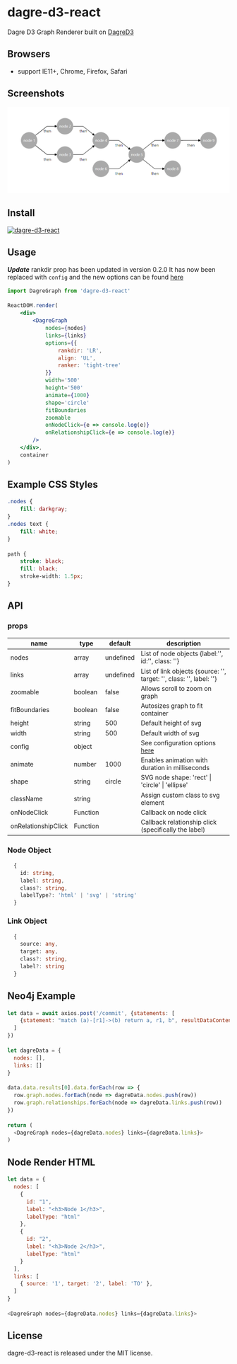 # dagre-d3-react

Dagre D3 Graph Renderer built on [DagreD3](https://github.com/dagrejs/dagre-d3)

## Browsers

- support IE11+, Chrome, Firefox, Safari

## Screenshots

<img src="./screenshots/example.png" />

## Install

[![dagre-d3-react](https://nodei.co/npm/dagre-d3-react.png)](https://www.npmjs.com/package/dagre-d3-react)

## Usage

**_Update_**
rankdir prop has been updated in version 0.2.0
It has now been replaced with `config` and the new options can be found [here](https://github.com/dagrejs/dagre/wiki#configuring-the-layout)

```jsx
import DagreGraph from 'dagre-d3-react'

ReactDOM.render(
	<div>
		<DagreGraph
			nodes={nodes}
			links={links}
			options={{
				rankdir: 'LR',
				align: 'UL',
				ranker: 'tight-tree'
			}}
			width='500'
			height='500'
			animate={1000}
			shape='circle'
			fitBoundaries
			zoomable
			onNodeClick={e => console.log(e)}
			onRelationshipClick={e => console.log(e)}
		/>
	</div>,
	container
)
```

## Example CSS Styles

```css
.nodes {
	fill: darkgray;
}
.nodes text {
	fill: white;
}

path {
	stroke: black;
	fill: black;
	stroke-width: 1.5px;
}
```

## API

### props

<table class="table table-bordered table-striped">
  <thead>
  <tr>
    <th style="width: 100px;">name</th>
    <th style="width: 50px;">type</th>
    <th style="width: 50px;">default</th>
    <th>description</th>
  </tr>
  </thead>
  <tbody>
    <tr>
      <td>nodes</td>
      <td>array</td>
      <td>undefined</td>
      <td>List of node objects {label:'', id:'', class: ''}</td>
    </tr>
    <tr>
      <td>links</td>
      <td>array</td>
      <td>undefined</td>
      <td>List of link objects {source: '', target: '', class: '', label: ''}</td>
    </tr>
    <tr>
      <td>zoomable</td>
      <td>boolean</td>
      <td>false</td>
      <td>Allows scroll to zoom on graph</td>
    </tr>
    <tr>
      <td>fitBoundaries</td>
      <td>boolean</td>
      <td>false</td>
      <td>Autosizes graph to fit container</td>
    </tr>
    <tr>
		  <td>height</td>
		  <td>string</td>
		  <td>500</td>
		  <td>Default height of svg</td>
		</tr>
    <tr>
      <td>width</td>
      <td>string</td>
      <td>500</td>
      <td>Default width of svg</td>
    </tr>
    <tr>
      <td>config</td>
      <td>object</td>
      <td></td>
      <td>See configuration options <a href='https://github.com/dagrejs/dagre/wiki#configuring-the-layout'>here</a></td>
    </tr>
    <tr>
      <td>animate</td>
      <td>number</td>
      <td>1000</td>
      <td>Enables animation with duration in milliseconds</td>
    </tr>
    <tr>
      <td>shape</td>
      <td>string</td>
      <td>circle</td>
      <td>SVG node shape: 'rect' | 'circle' | 'ellipse'</td>
    </tr>
    <tr>
      <td>className</td>
      <td>string</td>
      <td></td>
      <td>Assign custom class to svg element</td>
    </tr>
    <tr>
      <td>onNodeClick</td>
      <td>Function</td>
      <td></td>
      <td>Callback on node click</td>
    </tr>
    <tr>
      <td>onRelationshipClick</td>
      <td>Function</td>
      <td></td>
      <td>Callback relationship click (specifically the label)</td>
    </tr>
  </tbody>
</table>

### Node Object

```typescript
  {
    id: string,
    label: string,
    class?: string,
    labelType?: 'html' | 'svg' | 'string'
  }
```

### Link Object

```typescript
  {
    source: any,
    target: any,
    class?: string,
    label?: string
  }
```

## Neo4j Example

```javascript
let data = await axios.post('/commit', {statements: [
    {statement: "match (a)-[r1]->(b) return a, r1, b", resultDataContents: ['graph']}
  ]
})

let dagreData = {
  nodes: [],
  links: []
}

data.data.results[0].data.forEach(row => {
  row.graph.nodes.forEach(node => dagreData.nodes.push(row))
  row.graph.relationships.forEach(node => dagreData.links.push(row))
})

return (
  <DagreGraph nodes={dagreData.nodes} links={dagreData.links}>
)
```

## Node Render HTML

```javascript
let data = {
  nodes: [
    {
      id: "1",
      label: "<h3>Node 1</h3>",
      labelType: "html"
    },
    {
      id: "2",
      label: "<h3>Node 2</h3>",
      labelType: "html"
    }
  ],
  links: [
    { source: '1', target: '2', label: 'TO' },
  ]
}

<DagreGraph nodes={dagreData.nodes} links={dagreData.links}>
```

## License

dagre-d3-react is released under the MIT license.
